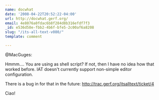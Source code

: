 ```yaml
---
name: docwhat
date: '2008-04-22T20:52:22-04:00'
url: http://docwhat.gerf.org/
email: 4e8076a0fdac6b8f284d8b316efdf7f3
_id: e536d58e-fbb2-4b6f-bfe5-2c00af6a8208
slug: "/its-all-text-v080/"
template: comment

---
```


@MacGuges:

Hmmm.... You are using as shell script? If not, then I have no idea how that worked before.  IAT doesn't currently support non-simple editor configuration.

There is a bug in for that in the future: http://trac.gerf.org/itsalltext/ticket/4

Ciao!
